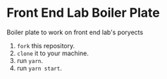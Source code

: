# Front End Lab Boiler Plate

Boiler plate to work on front end lab's poryects

1. `fork` this repository.
1. `clone` it to your machine.
1. run `yarn`.
1. run `yarn start`.
